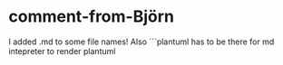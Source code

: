 # comment-from-Björn

I added .md to some file names!
Also ```plantuml has to be there for md intepreter to render plantuml
